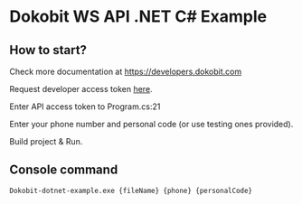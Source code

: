 # Dokobit WS API .NET C# Example

## How to start? 

Check more documentation at https://developers.dokobit.com

Request developer access token [here](https://www.dokobit.com/developers/request-token).

Enter API access token to Program.cs:21

Enter your phone number and personal code (or use testing ones provided).

Build project & Run.

## Console command

`Dokobit-dotnet-example.exe {fileName} {phone} {personalCode}`
